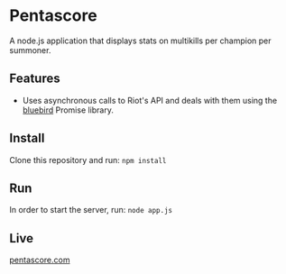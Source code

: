 # Pentascore
A node.js application that displays stats on multikills per champion per
summoner.

## Features
* Uses asynchronous calls to Riot's API and deals with them using the [bluebird](https://github.com/petkaantonov/bluebird)
Promise library.

## Install
Clone this repository and run:
`npm install`

## Run
In order to start the server, run:
`node app.js`

## Live
[pentascore.com](http://pentascore.com)
